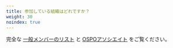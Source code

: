 ```yaml
---
title: 参加している組織はどれですか？
weight: 30
noindex: true
---
```


完全な [一般メンバーのリスト](/about/members) と [OSPOアソシエイト](/about/associates/) をご覧ください。
